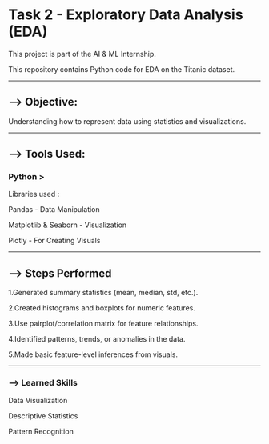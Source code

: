 # Task 2 - Exploratory Data Analysis (EDA)

This project is part of the AI & ML Internship.

This repository contains Python code for EDA on the Titanic dataset.

---

## --> Objective: 
Understanding how to represent data using statistics and visualizations.

---

## --> Tools Used: 
### Python >

Libraries used :

Pandas - Data Manipulation

Matplotlib & Seaborn - Visualization

Plotly - For Creating Visuals

---

## --> Steps Performed

1.Generated summary statistics (mean, median, std, etc.).

2.Created histograms and boxplots for numeric features.

3.Use pairplot/correlation matrix for feature relationships.

4.Identified patterns, trends, or anomalies in the data.

5.Made basic feature-level inferences from visuals.

---

### --> Learned Skills

Data Visualization

Descriptive Statistics

Pattern Recognition
